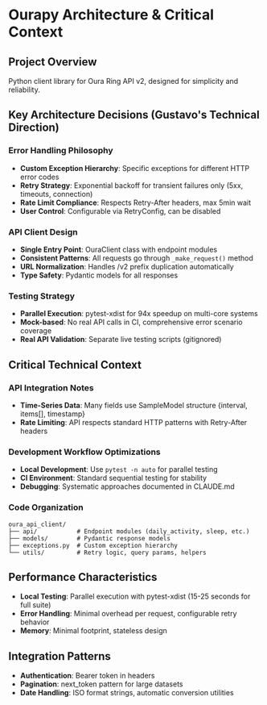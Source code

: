 # Ourapy Architecture & Critical Context

## Project Overview
Python client library for Oura Ring API v2, designed for simplicity and reliability.

## Key Architecture Decisions (Gustavo's Technical Direction)

### Error Handling Philosophy
- **Custom Exception Hierarchy**: Specific exceptions for different HTTP error codes
- **Retry Strategy**: Exponential backoff for transient failures only (5xx, timeouts, connection)
- **Rate Limit Compliance**: Respects Retry-After headers, max 5min wait
- **User Control**: Configurable via RetryConfig, can be disabled

### API Client Design
- **Single Entry Point**: OuraClient class with endpoint modules
- **Consistent Patterns**: All requests go through `_make_request()` method
- **URL Normalization**: Handles /v2 prefix duplication automatically
- **Type Safety**: Pydantic models for all responses

### Testing Strategy
- **Parallel Execution**: pytest-xdist for 94x speedup on multi-core systems
- **Mock-based**: No real API calls in CI, comprehensive error scenario coverage
- **Real API Validation**: Separate live testing scripts (gitignored)

## Critical Technical Context

### API Integration Notes
- **Time-Series Data**: Many fields use SampleModel structure {interval, items[], timestamp}
- **Rate Limiting**: API respects standard HTTP patterns with Retry-After headers

### Development Workflow Optimizations
- **Local Development**: Use `pytest -n auto` for parallel testing
- **CI Environment**: Standard sequential testing for stability
- **Debugging**: Systematic approaches documented in CLAUDE.md

### Code Organization
```
oura_api_client/
├── api/           # Endpoint modules (daily_activity, sleep, etc.)
├── models/        # Pydantic response models
├── exceptions.py  # Custom exception hierarchy
└── utils/         # Retry logic, query params, helpers
```

## Performance Characteristics
- **Local Testing**: Parallel execution with pytest-xdist (15-25 seconds for full suite)
- **Error Handling**: Minimal overhead per request, configurable retry behavior
- **Memory**: Minimal footprint, stateless design

## Integration Patterns
- **Authentication**: Bearer token in headers
- **Pagination**: next_token pattern for large datasets
- **Date Handling**: ISO format strings, automatic conversion utilities